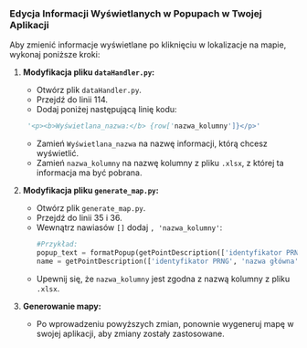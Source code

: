 ### Edycja Informacji Wyświetlanych w Popupach w Twojej Aplikacji

Aby zmienić informacje wyświetlane po kliknięciu w lokalizacje na mapie, wykonaj poniższe kroki:

1. **Modyfikacja pliku `dataHandler.py`:**
   - Otwórz plik `dataHandler.py`.
   - Przejdź do linii 114.
   - Dodaj poniżej następującą linię kodu:
    ```python
     '<p><b>Wyświetlana_nazwa:</b> {row['nazwa_kolumny']}</p>'
    ```
     - Zamień `Wyświetlana_nazwa` na nazwę informacji, którą chcesz wyświetlić.
     - Zamień `nazwa_kolumny` na nazwę kolumny z pliku `.xlsx`, z której ta informacja ma być pobrana.

2. **Modyfikacja pliku `generate_map.py`:**
   - Otwórz plik `generate_map.py`.
   - Przejdź do linii 35 i 36.
   - Wewnątrz nawiasów `[]` dodaj `, 'nazwa_kolumny'`:
     ```python
     #Przykład:
     popup_text = formatPopup(getPointDescription(['identyfikator PRNG', 'nazwa główna', 'rodzaj obiektu', 'nazwa_kolumny'], i).sum())
     name = getPointDescription(['identyfikator PRNG', 'nazwa główna', 'rodzaj obiektu', 'nazwa_kolumny'], i).to_string(header=False, index=False)
     ```
   - Upewnij się, że `nazwa_kolumny` jest zgodna z nazwą kolumny z pliku `.xlsx`.

3. **Generowanie mapy:**
   - Po wprowadzeniu powyższych zmian, ponownie wygeneruj mapę w swojej aplikacji, aby zmiany zostały zastosowane.
